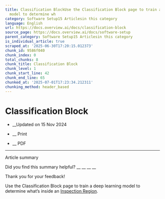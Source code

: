 ```yaml
---
title: Classification BlockUse the Classification Block page to train a deep learning
  model to determine wh
category: Software Setup15 Articlesin this category
language: English
url: https://docs.overview.ai/docs/classification-block
source_page: https://docs.overview.ai/docs/software-setup
parent_category: Software Setup15 Articlesin this category
is_individual_article: true
scraped_at: '2025-06-30T17:20:15.012373'
chunk_id: 9586f040
chunk_index: 0
total_chunks: 8
chunk_title: Classification Block
chunk_level: 1
chunk_start_line: 42
chunk_end_line: 65
chunked_at: '2025-07-01T17:23:34.212311'
chunking_method: header_based
---
```


# Classification Block

  *  __Updated on 15 Nov 2024



  *  __ Print

  * __ PDF




* * *

Article summary

Did you find this summary helpful?  __ __ __ __

Thank you for your feedback\!

Use the Classification Block page to train a deep learning model to determine what’s inside an [Inspection Region](/v1/docs/roi-block).
